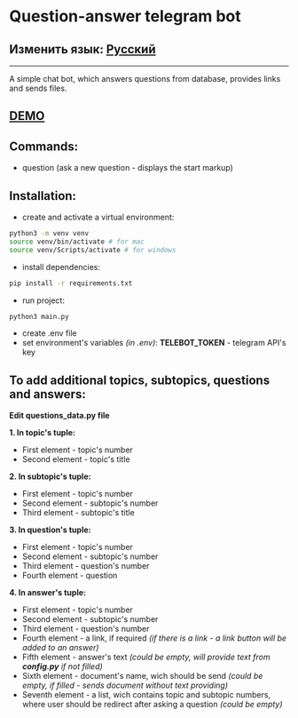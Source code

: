 # Question-answer telegram bot
## Изменить язык: [Русский](README.md)
***
A simple chat bot, which answers questions from database, provides links and sends files.
## [DEMO](README.demo.md)
## Commands:
- question (ask a new question - displays the start markup)

## Installation:
- create and activate a virtual environment:
```sh
python3 -m venv venv
source venv/bin/activate # for mac
source venv/Scripts/activate # for windows
```
- install dependencies:
```sh
pip install -r requirements.txt
```
- run project:
```sh
python3 main.py
```
- create .env file
- set environment's variables _(in .env)_:
**TELEBOT_TOKEN** - telegram API's key

## To add additional topics, subtopics, questions and answers:
**Edit questions_data.py file**

**1. In topic's tuple:**
- First element - topic's number
- Second element - topic's title

**2. In subtopic's tuple:**
- First element - topic's number
- Second element - subtopic's number
- Third element - subtopic's title

**3. In question's tuple:**
- First element - topic's number
- Second element - subtopic's number
- Third element - question's number
- Fourth element - question

**4. In answer's tuple:**
- First element - topic's number
- Second element - subtopic's number
- Third element - question's number
- Fourth element - a link, if required _(if there is a link - a link button will be added to an answer)_
- Fifth element - answer's text _(could be empty, will provide text from **config.py** if not filled)_
- Sixth element - document's name, wich should be send _(could be empty, if filled - sends document without text providing)_
- Seventh element - a list, wich contains topic and subtopic numbers, where user should be redirect after asking a question _(could be empty)_